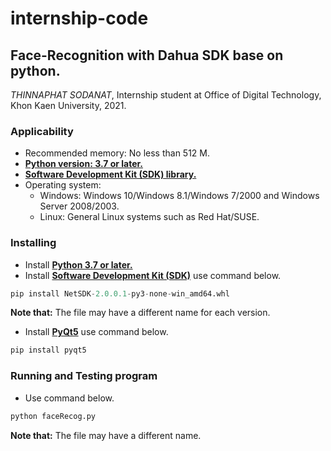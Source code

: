 # internship-code
## Face-Recognition with Dahua SDK base on python.
*THINNAPHAT SODANAT*, Internship student at Office of Digital Technology, Khon Kaen University, 2021.

### Applicability
* Recommended memory: No less than 512 M.
* **[Python version: 3.7 or later.](https://www.python.org/)**
* **[Software Development Kit (SDK) library.](https://www.dahuasecurity.com/support/downloadCenter/softwares)**
* Operating system:
  * Windows: Windows 10/Windows 8.1/Windows 7/2000 and Windows Server 2008/2003.
  * Linux: General Linux systems such as Red Hat/SUSE.

### Installing
* Install **[Python 3.7 or later.](https://www.python.org/)**
* Install **[Software Development Kit (SDK)](https://www.dahuasecurity.com/support/downloadCenter/softwares)** use command below.
```python
pip install NetSDK-2.0.0.1-py3-none-win_amd64.whl
```
**Note that:** The file may have a different name for each version.
* Install **[PyQt5](https://pypi.org/project/PyQt5/)** use command below.
```python
pip install pyqt5
```

### Running and Testing program
* Use command below.
```python
python faceRecog.py
```
**Note that:** The file may have a different name.
